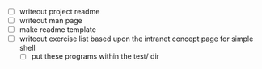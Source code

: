 - [ ] writeout project readme
- [ ] writeout man page
- [ ] make readme template
- [ ] writeout exercise list based upon the intranet concept page for simple shell
	- [ ] put these programs within the test/ dir
